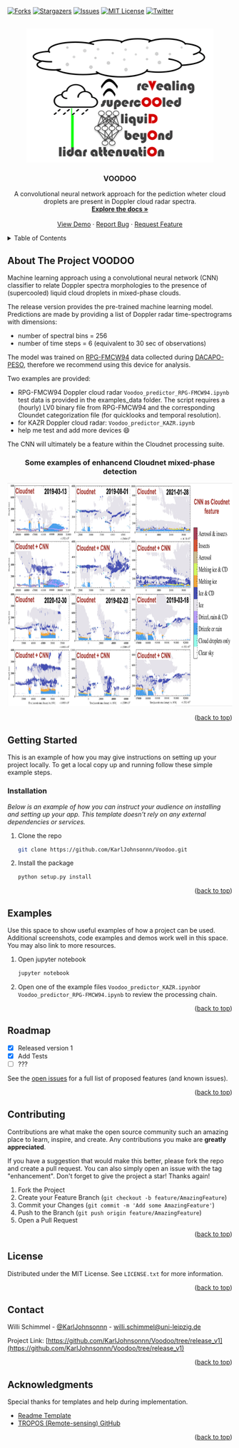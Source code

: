 <div id="top"></div>
<!--
*** Thanks for checking out the Best-README-Template. If you have a suggestion
*** that would make this better, please fork the repo and create a pull request
*** or simply open an issue with the tag "enhancement".
*** Don't forget to give the project a star!
*** Thanks again! Now go create something AMAZING! :D
-->



<!-- PROJECT SHIELDS -->
<!--
*** I'm using markdown "reference style" links for readability.
*** Reference links are enclosed in brackets [ ] instead of parentheses ( ).
*** See the bottom of this document for the declaration of the reference variables
*** for contributors-url, forks-url, etc. This is an optional, concise syntax you may use.
*** https://www.markdownguide.org/basic-syntax/#reference-style-links
-->

[![Forks][forks-shield]][forks-url]
[![Stargazers][stars-shield]][stars-url]
[![Issues][issues-shield]][issues-url]
[![MIT License][license-shield]][license-url]
[![Twitter](https://img.shields.io/twitter/follow/RSAtmos_LIM?style=for-the-badge)](https://twitter.com/RSAtmos_LIM)



<!-- PROJECT LOGO -->
<br />
<div align="center">
  <a href="https://github.com/KarlJohnsonnn/Voodoo/tree/release_v1">
    <img src="Voodoo/voodoo_logo.png" alt="Logo" width="420" height="300">
  </a>

  <h3 align="center">VOODOO</h3>

  <p align="center">
    A convolutional neural network approach for the pediction wheter cloud droplets are present in Doppler cloud radar spectra.
    <br />
    <a href="https://github.com/KarlJohnsonnn/Voodoo/tree/release_v1"><strong>Explore the docs »</strong></a>
    <br />
    <br />
    <a href="https://github.com/KarlJohnsonnn/Voodoo/tree/release_v1">View Demo</a>
    ·
    <a href="https://github.com/KarlJohnsonnn/Voodoo/tree/release_v1/issues">Report Bug</a>
    ·
    <a href="https://github.com/KarlJohnsonnn/Voodoo/tree/release_v1/issues">Request Feature</a>
  </p>
</div>



<!-- TABLE OF CONTENTS -->
<details>
  <summary>Table of Contents</summary>
  <ol>
    <li>
      <a href="#about-the-project">About The Project</a>
      <ul>
        <li><a href="#built-with">Built With</a></li>
      </ul>
    </li>
    <li>
      <a href="#getting-started">Getting Started</a>
      <ul>
        <li><a href="#prerequisites">Prerequisites</a></li>
        <li><a href="#installation">Installation</a></li>
      </ul>
    </li>
    <li><a href="#usage">Usage</a></li>
    <li><a href="#roadmap">Roadmap</a></li>
    <li><a href="#contributing">Contributing</a></li>
    <li><a href="#license">License</a></li>
    <li><a href="#contact">Contact</a></li>
    <li><a href="#acknowledgments">Acknowledgments</a></li>
  </ol>
</details>



<!-- ABOUT THE PROJECT -->
## About The Project VOODOO

Machine learning approach using a convolutional neural network (CNN) classifier to relate Doppler spectra morphologies to the presence of (supercooled) liquid cloud droplets in mixed-phase clouds.

The release version provides the pre-trained machine learning model. Predictions are made by providing a list of Doppler radar time-spectrograms with dimensions: 
* number of spectral bins = 256
* number of time steps = 6 (equivalent to 30 sec of observations)

The model was trained on <a href="https://www.radiometer-physics.de/products/microwave-remote-sensing-instruments/94-ghz-fmcw-doppler-cloud-radar/">RPG-FMCW94</strong></a> data collected during <a href="https://dacapo.tropos.de/index.php/locations/15-dacapo-peso">DACAPO-PESO</strong></a>, therefore we recommend using this device for analysis.

Two examples are provided:

* RPG-FMCW94 Doppler cloud radar `Voodoo_predictor_RPG-FMCW94.ipynb` test data is provided in the examples_data folder. The script requires a (hourly) LV0 binary file from RPG-FMCW94 and the corresponding Cloundet categorization file (for quicklooks and temporal resolution).
* for KAZR Doppler cloud radar: `Voodoo_predictor_KAZR.ipynb`
* help me test and add more devices :smile:


The CNN will ultimately be a feature within the Cloudnet processing suite. 

<div align="center">
  <h3 align="center">Some examples of enhancend Cloudnet mixed-phase detection </h3>
  <a href="https://github.com/KarlJohnsonnn/Voodoo/tree/release_v1">
    <img src="Voodoo/previews.png" alt="previews.png" width="900" height="500">
  </a>
</div>

<p align="right">(<a href="#top">back to top</a>)</p>



<!-- GETTING STARTED -->
## Getting Started

This is an example of how you may give instructions on setting up your project locally.
To get a local copy up and running follow these simple example steps.


### Installation

_Below is an example of how you can instruct your audience on installing and setting up your app. This template doesn't rely on any external dependencies or services._

1. Clone the repo
   ```sh
   git clone https://github.com/KarlJohnsonnn/Voodoo.git
   ```

2. Install the package
   ```sh
   python setup.py install
   ```

<p align="right">(<a href="#top">back to top</a>)</p>



<!-- USAGE EXAMPLES -->
## Examples

Use this space to show useful examples of how a project can be used. Additional screenshots, code examples and demos work well in this space. You may also link to more resources.

1. Open jupyter notebook
   ```sh
   jupyter notebook
   ```
2. Open one of the example files `Voodoo_predictor_KAZR.ipynb`or `Voodoo_predictor_RPG-FMCW94.ipynb` to review the processing chain.




<p align="right">(<a href="#top">back to top</a>)</p>



<!-- ROADMAP -->
## Roadmap

- [x] Released version 1
- [x] Add Tests
- [ ] ???

See the [open issues](https://github.com/KarlJohnsonnn/Voodoo/blob/release_v1/issues) for a full list of proposed features (and known issues).

<p align="right">(<a href="#top">back to top</a>)</p>



<!-- CONTRIBUTING -->
## Contributing

Contributions are what make the open source community such an amazing place to learn, inspire, and create. Any contributions you make are **greatly appreciated**.

If you have a suggestion that would make this better, please fork the repo and create a pull request. You can also simply open an issue with the tag "enhancement".
Don't forget to give the project a star! Thanks again!

1. Fork the Project
2. Create your Feature Branch (`git checkout -b feature/AmazingFeature`)
3. Commit your Changes (`git commit -m 'Add some AmazingFeature'`)
4. Push to the Branch (`git push origin feature/AmazingFeature`)
5. Open a Pull Request

<p align="right">(<a href="#top">back to top</a>)</p>



<!-- LICENSE -->
## License

Distributed under the MIT License. See `LICENSE.txt` for more information.

<p align="right">(<a href="#top">back to top</a>)</p>



<!-- CONTACT -->
## Contact

Willi Schimmel - [@KarlJohnsonnn](https://twitter.com/KarlJohnsonnn) - willi.schimmel@uni-leipzig.de

Project Link: [https://github.com/KarlJohnsonnn/Voodoo/tree/release_v1](https://github.com/KarlJohnsonnn/Voodoo/tree/release_v1)

<p align="right">(<a href="#top">back to top</a>)</p>



<!-- ACKNOWLEDGMENTS -->
## Acknowledgments

Special thanks for templates and help during implementation.

* [Readme Template](https://github.com/othneildrew/Best-README-Template)
* [TROPOS (Remote-sensing) GitHub](https://github.com/lacros-tropos)

<p align="right">(<a href="#top">back to top</a>)</p>



<!-- MARKDOWN LINKS & IMAGES -->
<!-- https://www.markdownguide.org/basic-syntax/#reference-style-links -->

[forks-shield]: https://img.shields.io/github/forks/othneildrew/Best-README-Template.svg?style=for-the-badge
[forks-url]: https://github.com/KarlJohnsonnn/Voodoo/network/members
[stars-shield]: https://img.shields.io/github/stars/othneildrew/Best-README-Template.svg?style=for-the-badge
[stars-url]: https://github.com/KarlJohnsonnn/Voodoo/stargazers
[issues-shield]: https://img.shields.io/github/issues/othneildrew/Best-README-Template.svg?style=for-the-badge
[issues-url]: https://github.com/KarlJohnsonnn/Voodoo/issues
[license-shield]: https://img.shields.io/github/license/othneildrew/Best-README-Template.svg?style=for-the-badge
[license-url]: https://github.com/KarlJohnsonnn/Voodoo/blob/master/LICENSE

[product-screenshot]: Voodoo/voodoo_logo.png
